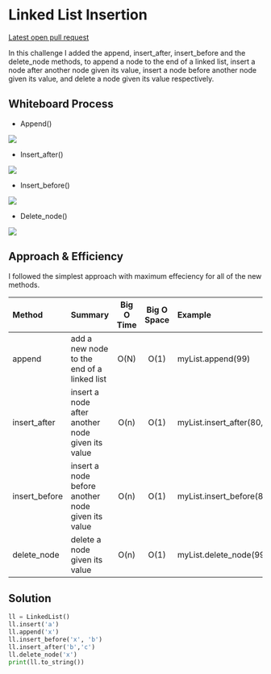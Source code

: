 # Linked List Insertion

[Latest open pull request](https://github.com/HamzaAhmad97/data-structures-and-algorithms/pull/24)

In this challenge I added the append, insert_after, insert_before and the delete_node methods, to append a node to the end of a linked list, insert a node after another node given its value, insert a node before another node given its value, and delete a node given its value respectively.

## Whiteboard Process

* Append()

![](https://drive.google.com/file/d/1FPkbrfEJ6iK-EraJ7KDdGi0bakhm6QIl/view?usp=sharing)

* Insert_after()

![](https://drive.google.com/file/d/1061twwke--JaCeAxdMaW4uuCZvPQsh6C/view?usp=sharing)

* Insert_before()

![](https://drive.google.com/file/d/1KzBYfm-8pRYjR_vAgJUlAmEUjn2eDdzB/view?usp=sharing)

* Delete_node()

![](https://drive.google.com/file/d/1c0dqH3a9pWJnOEjTAerLccCbEOX5VEMp/view?usp=sharing)

## Approach & Efficiency

I followed the simplest approach with maximum effeciency for all of the new methods.

| Method    | Summary                                                                                 | Big O Time | Big O Space | Example             |
| :-------- | :-------------------------------------------------------------------------------------- | :--------: | :---------: | :------------------ |
| append    | add a new node to the end of a linked list                                                 |    O(N)    |    O(1)     | myList.append(99)   |
| insert_after  | insert a node after another node given its value                                    |    O(n)    |    O(1)     | myList.insert_after(80,99) |
| insert_before | insert a node before another node given its value                                   |    O(n)    |    O(1)     | myList.insert_before(80,99)  |
| delete_node | delete a node given its value                                                |    O(n)    |    O(1)     | myList.delete_node(99)  |

## Solution

```python
ll = LinkedList()
ll.insert('a')
ll.append('x')
ll.insert_before('x', 'b')
ll.insert_after('b','c')
ll.delete_node('x')
print(ll.to_string())
```
